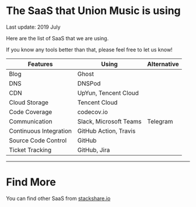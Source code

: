 # The SaaS that Union Music is using

Last update: 2019 July

Here are the list of SaaS that we are using.

If you know any tools better than that, please feel free to let us know!

Features | Using | Alternative
--- | --- | ---
Blog | Ghost |
DNS | DNSPod |
CDN | UpYun, Tencent Cloud |
Cloud Storage | Tencent Cloud |
Code Coverage | codecov.io | 
Communication | Slack, Microsoft Teams | Telegram
Continuous Integration | GitHub Action, Travis |
Source Code Control | GitHub | 
Ticket Tracking | GitHub, Jira

--- 
# Find More

You can find other SaaS from [stackshare.io](http://stackshare.io/categories)
